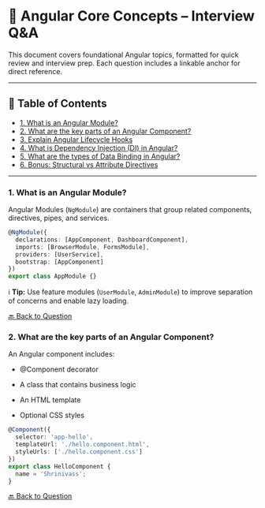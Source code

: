 # 📘 Angular Core Concepts – Interview Q&A

This document covers foundational Angular topics, formatted for quick review and interview prep. Each question includes a linkable anchor for direct reference.

---

## 📑 Table of Contents

- [1. What is an Angular Module?](#1-what-is-an-angular-module)
- [2. What are the key parts of an Angular Component? ](#2-what-are-the-key-parts-of-an-angular-component)
- [3. Explain Angular Lifecycle Hooks](#3-explain-angular-lifecycle-hooks)
- [4. What is Dependency Injection (DI) in Angular?](#4-what-is-dependency-injection-di-in-angular)
- [5. What are the types of Data Binding in Angular?](#5-what-are-the-types-of-data-binding-in-angular)
- [6. Bonus: Structural vs Attribute Directives](#6-bonus-structural-vs-attribute-directives)

---

### 1. What is an Angular Module?

Angular Modules (`NgModule`) are containers that group related components, directives, pipes, and services.

```ts
@NgModule({
  declarations: [AppComponent, DashboardComponent],
  imports: [BrowserModule, FormsModule],
  providers: [UserService],
  bootstrap: [AppComponent]
})
export class AppModule {}
```
ℹ️ **Tip:** Use feature modules (`UserModule`, `AdminModule`) to improve separation of concerns and enable lazy loading.

[🔙 Back to Question](#1-what-is-an-angular-module)

### 2. What are the key parts of an Angular Component?

An Angular component includes:

- @Component decorator

- A class that contains business logic

- An HTML template

- Optional CSS styles

``` ts
@Component({
  selector: 'app-hello',
  templateUrl: './hello.component.html',
  styleUrls: ['./hello.component.css']
})
export class HelloComponent {
  name = 'Shrinivass';
}
```

[🔙 Back to Question](#2-what-are-the-key-parts-of-an-angular-component)